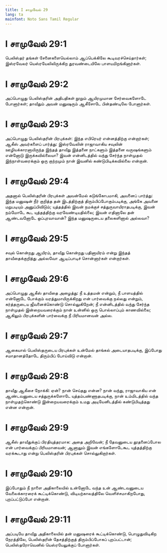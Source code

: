 ```yaml
---
title: I சாமுவேல் 29
lang: ta
mainfont: Noto Sans Tamil Regular
---
```


# I சாமுவேல் 29:1

பெலிஸ்தர் தங்கள் சேனைகளையெல்லாம் ஆப்பெக்கிலே கூடிவரச்செய்தார்கள்; இஸ்ரவேலர் யெஸ்ரயேலிலிருக்கிற துரவண்டையிலே பாளயமிறங்கினார்கள்.

# I சாமுவேல் 29:2

அப்பொழுது பெலிஸ்தரின் அதிபதிகள் நூறும் ஆயிரமுமான சேர்வைகளோடே போனார்கள்; தாவீதும் அவன் மனுஷரும் ஆகீசோடே பின்தண்டிலே போனார்கள்.

# I சாமுவேல் 29:3

அப்பொழுது பெலிஸ்தரின் பிரபுக்கள்: இந்த எபிரெயர் என்னத்திற்கு என்றார்கள்; ஆகீஸ் அவர்களைப் பார்த்து: இஸ்ரவேலின் ராஜாவாகிய சவுலின் ஊழியக்காரனாயிருந்த இந்தத் தாவீது இத்தனை நாட்களும் இத்தனை வருஷங்களும் என்னோடு இருக்கவில்லையா? இவன் என்னிடத்தில் வந்து சேர்ந்த நாள்முதல் இந்நாள்வரைக்கும் ஒரு குற்றமும் நான் இவனில் கண்டுபிடிக்கவில்லை என்றான்.

# I சாமுவேல் 29:4

அதனால் பெலிஸ்தரின் பிரபுக்கள் அவன்மேல் கடுங்கோபமாகி, அவனைப் பார்த்து: இந்த மனுஷன் நீர் குறித்த தன் இடத்திற்குத் திரும்பிப்போகும்படிக்கு, அங்கே அவனை மறுபடியும் அனுப்பிவிடும்; யுத்தத்தில் இவன் நமக்குச் சத்துருவாயிராதபடிக்கு, இவன் நம்மோடே கூட யுத்தத்திற்கு வரவேண்டியதில்லை; இவன் எதினாலே தன் ஆண்டவனோடே ஒப்புரவாவான்? இந்த மனுஷருடைய தலைகளினால் அல்லவா?

# I சாமுவேல் 29:5

சவுல் கொன்றது ஆயிரம், தாவீது கொன்றது பதினாயிரம் என்று இந்தத் தாவீதைக்குறித்து அல்லவோ ஆடிப்பாடிச் சொன்னார்கள் என்றார்கள்.

# I சாமுவேல் 29:6

அப்பொழுது ஆகீஸ் தாவீதை அழைத்து: நீ உத்தமன் என்றும், நீ பாளயத்தில் என்னோடே போக்கும் வரத்துமாயிருக்கிறது என் பார்வைக்கு நல்லது என்றும், கர்த்தருடைய ஜீவனைக்கொண்டு சொல்லுகிறேன்; நீ என்னிடத்தில் வந்து சேர்ந்த நாள்முதல் இன்றையவரைக்கும் நான் உன்னில் ஒரு பொல்லாப்பும் காணவில்லை; ஆகிலும் பிரபுக்களின் பார்வைக்கு நீ பிரியமானவன் அல்ல.

# I சாமுவேல் 29:7

ஆகையால் பெலிஸ்தருடைய பிரபுக்கள் உன்மேல் தாங்கல் அடையாதபடிக்கு, இப்போது சமாதானத்தோடே திரும்பிப் போய்விடு என்றான்.

# I சாமுவேல் 29:8

தாவீது ஆகீசை நோக்கி: ஏன்? நான் செய்தது என்ன? நான் வந்து, ராஜாவாகிய என் ஆண்டவனுடைய சத்துருக்களோடே யுத்தம்பண்ணாதபடிக்கு, நான் உம்மிடத்தில் வந்த நாள்முதற்கொண்டு இன்றையவரைக்கும் உமது அடியேனிடத்தில் கண்டுபிடித்தது என்ன என்றான்.

# I சாமுவேல் 29:9

ஆகீஸ் தாவீதுக்குப் பிரதியுத்தரமாக: அதை அறிவேன்; நீ தேவனுடைய தூதனைப்போல என் பார்வைக்குப் பிரியமானவன்; ஆனாலும் இவன் எங்களோடேகூட யுத்தத்திற்கு வரக்கூடாது என்று பெலிஸ்தரின் பிரபுக்கள் சொல்லுகிறார்கள்.

# I சாமுவேல் 29:10

இப்போதும் நீ நாளை அதிகாலையில் உன்னோடே வந்த உன் ஆண்டவனுடைய வேலைக்காரரைக் கூட்டிக்கொண்டு, விடியற்காலத்திலே வெளிச்சமாகிறபோது, புறப்பட்டுப்போ என்றான்.

# I சாமுவேல் 29:11

அப்படியே தாவீது அதிகாலையில் தன் மனுஷரைக் கூட்டிக்கொண்டு, பொழுதுவிடிகிற நேரத்திலே, பெலிஸ்தரின் தேசத்திற்குத் திரும்பிப்போகப் புறப்பட்டான்; பெலிஸ்தரோவெனில் யெஸ்ரயேலுக்குப் போனார்கள்.

